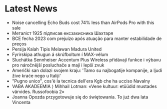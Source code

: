 # Latest News
-  Noise cancelling Echo Buds cost 74% less than AirPods Pro with this sale
-  Металіст 1925 підписав ексзахисника Шахтаря
-  BCE fecha 2023 com prejuízo após atuação para manter estabilidade de preços
-  Persija Kalah Tipis Melawan Madura United
-  Fyrirskipa athugun á skrúfboltum í MAX-vélum
-  Sluchátka Sennheiser Accentum Plus Wireless přidávají funkce i výbavu pro náročnější posluchače a mají i lepší zvuk
-  Američki san dolazi svojem kraju: 'Tamo su najbogatije kompanije, a ljudi žive kraće nego u Italiji'
-  "Pugno unico", cos'è la tecnica dell'era Kgb che ha ucciso Navalny
-  VABA AKADEEMIA ⟩ Mihhail Lotman: «Vene kultuur: etüüdid mustades värvides. Russofoobia 2»
-  Joanna Opozda przygotowuje się do świętowania. To już dwa lata Vincenta
